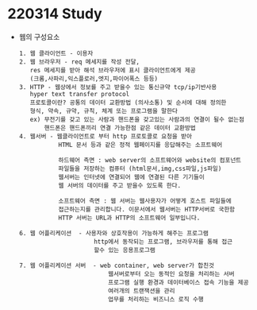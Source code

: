 # 220314 Study

- 웹의 구성요소

      1. 웹 클라이언트 - 이용자
      2. 웹 브라우저 - req 메세지를 작성 전달,
         res 메세지를 받아 해석 브라우저에 표시 클라이언트에게 제공
         (크롬,사파리,익스플로러,엣지,파이어폭스 등등)
      3. HTTP - 웹상에서 정보를 주고 받을수 있는 통신규약 tcp/ip기반사용
         hyper text transfer protocol
         프로토콜이란? 공통의 데이터 교환방법 (의사소통) 및 순서에 대해 정의한
         형식, 약속, 규약, 규칙, 체계 또는 프로그램을 말한다
         ex) 무전기를 갖고 있는 사람과 핸드폰을 갖고있는 사람과의 연결이 될수 없는점
             핸드폰은 핸드폰끼리 연결 가능한점 같은 데이터 교환방법
      4. 웹서버 - 웹클라이언트로 부터 http 프로토콜로 요청을 받아
                 HTML 문서 등과 같은 정적 웹페이지를 응답해주는 소프트웨어

                 하드웨어 측면 : web server의 소프트웨어와 website의 컴포넌트
                 파일들을 저장하는 컴퓨터 (html문서,img,css파일,js파일)
                 웹서버는 인터넷에 연결되어 웹에 연결된 다른 기기들이
                 웹 서버의 데이터를 주고 받을수 있도록 한다.

                 소프트웨어 측면 : 웹 서버는 웹사용자가 어떻게 호스트 파일들에
                 접근하는지를 관리합니다. 이문서에서 웹서버는 HTTP서버로 국한함
                 HTTP 서버는 URL과 HTTP의 소프트웨어 일부입니다.

      6. 웹 어플리케이션  - 사용자와 상호작용이 가능하게 해주는 프로그램
                           http에서 동작되는 프로그램, 브라우저를 통해 접근
                           할수 있는 응용프로그램

      7. 웹 어플리케이션 서버  - web container, web server가 합친것
                               웹서버로부터 오는 동적인 요청을 처리하는 서버
                               프로그램 실행 환경과 데이터베이스 접속 기능을 제공
                               여러개의 트랜잭션을 관리
                               업무를 처리하는 비즈니스 로직 수행

